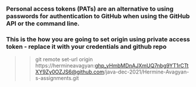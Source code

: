 
### Personal access tokens (PATs) are an alternative to using passwords for authentication to GitHub when using the GitHub API or the command line.

### This is the how you are going to set origin using private access token - replace it with your credentials and github repo   
>>git remote set-url origin https://hermineavagyan: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@github.com/java-dec-2021/Hermine-Avagyan-s-assignments.git
